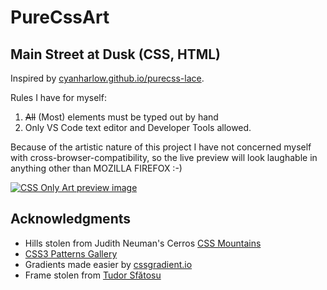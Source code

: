 # PureCssArt

## Main Street at Dusk (CSS, HTML)

Inspired by [cyanharlow.github.io/purecss-lace](https://cyanharlow.github.io/purecss-lace/).

Rules I have for myself:

1. ~~All~~ (Most) elements must be typed out by hand
2. Only VS Code text editor and Developer Tools allowed.

Because of the artistic nature of this project I have not concerned myself with cross-browser-compatibility, so the live preview will look laughable in anything other than MOZILLA FIREFOX :-)

[![CSS Only Art preview image](https://github.com/jfitzsimmons/PureCssArt/blob/master/preview.png)](https://jfitzsimmons.github.io/PureCssArt/ 'CSS Only Art page')

## Acknowledgments

- Hills stolen from Judith Neuman's Cerros [CSS Mountains](https://codepen.io/judag/full/aVapRv/)
- [CSS3 Patterns Gallery](https://projects.verou.me/css3patterns/)
- Gradients made easier by [cssgradient.io](https://cssgradient.io/)
- Frame stolen from [Tudor Sfătosu](https://codepen.io/chris_tudor/pen/OJPeQgb)
